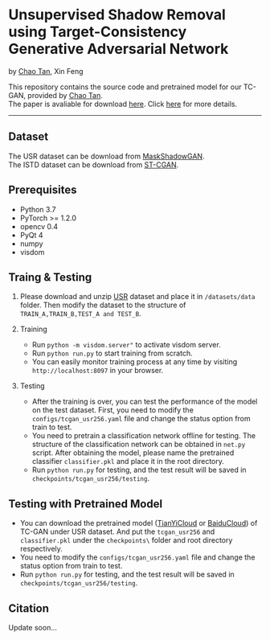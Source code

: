 # Unsupervised Shadow Removal using Target-Consistency Generative Adversarial Network


by [Chao Tan](https://这里放置作者的主页), Xin Feng        

This repository contains the source code and pretrained model for our TC-GAN, provided by [Chao Tan](https://这里放置作者个人主页).  
The paper is avaliable for download [here](https://这里放置论文的arxiv下载链接).
Click [here](https://这里放置论文的主页链接) for more details.
***

## Dataset

The USR dataset can be download from [MaskShadowGAN](https://github.com/xw-hu/Mask-ShadowGAN).  
The ISTD dataset can be download from [ST-CGAN](https://github.com/DeepInsight-PCALab/ST-CGAN).


        
## Prerequisites
* Python 3.7
* PyTorch >= 1.2.0
* opencv 0.4
* PyQt 4
* numpy
* visdom


  
## Traing & Testing
1. Please download and unzip [USR](https://github.com/xw-hu/Mask-ShadowGAN) dataset and place it in ```/datasets/data``` folder.
Then modify the dataset to the structure of ```TRAIN_A,TRAIN_B,TEST_A and TEST_B```.
 
2. Training
    - Run ```python -m visdom.server"``` to activate visdom server.
    - Run ```python run.py``` to start training from scratch.
    - You can easily monitor training process at any time by visiting ```http://localhost:8097``` in your browser.
3. Testing
    - After the training is over, you can test the performance of the model on the test dataset.
    First, you need to modify the ```configs/tcgan_usr256.yaml``` file and change the status option from train to test.
    - You need to pretrain a classification network offline for testing. 
    The structure of the classification network can be obtained in ```net.py``` script. 
    After obtaining the model, please name the pretrained classifier ```classifier.pkl``` and place it in the root directory.
    - Run ```python run.py``` for testing, and the test result will be saved in ```checkpoints/tcgan_usr256/testing```.
   
## Testing with Pretrained Model
 - You can download the pretrained model ([TianYiCloud](https://这里放置USR数据集下的天翼云预训练模型) or [BaiduCloud](https://这里放置USR数据集下的百度云预训练模型)) of TC-GAN under USR dataset. 
 And put the ```tcgan_usr256``` and ```classifier.pkl``` under the ```checkpoints\``` folder and root directory respectively.
 - You need to modify the ```configs/tcgan_usr256.yaml``` file and change the status option from train to test.
 - Run ```python run.py``` for testing, and the test result will be saved in ```checkpoints/tcgan_usr256/testing```.


## Citation

Update soon...
